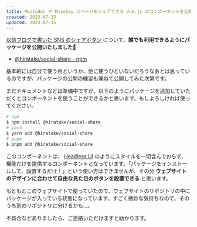 ```yaml
---
title: Mastodon や Misskey にページをシェアできる Vue.js のコンポーネントを公開しました
created: 2023-07-15
updated: 2023-07-15
---
```


[以前ブログで書いた SNS のシェアボタン](/blog/20230707/) について、**誰でも利用できるようにパッケージを公開いたしました**🎉

- [@hiratake/social-share - npm](https://www.npmjs.com/package/@hiratake/social-share)

基本的には自分で使う用というか、他に使うひといないだろうなあとは思っているのですが、パッケージの公開の練習も兼ねて公開してみた次第です。

まだドキュメントなどは準備中ですが、以下のようにパッケージを追加していただくとコンポーネントを使うことができるかと思います。もしよろしければ使ってください。

```sh
# npm
$ npm install @hiratake/social-share
# yarn
$ yarn add @hiratake/social-share
# pnpm
$ pnpm add @hiratake/social-share
```

このコンポーネントは、 [Headless UI](https://headlessui.com/) のようにスタイルを一切含んでおらず、機能だけを提供するコンポーネントとなっています。「パッケージをインストールして、設置するだけ！」という使い方はできませんが、その分 **ウェブサイトのデザインに合わせて自由な見た目のボタンを設置できる** と思います。

もともとこのウェブサイトで使っていたので、ウェブサイトのリポジトリの中にパッケージが入っている状態になっています。すごく微妙な気持ちなので、そのうち別のリポジトリに分けるかも…。

不具合などありましたら、ご連絡いただけますと助かります。
